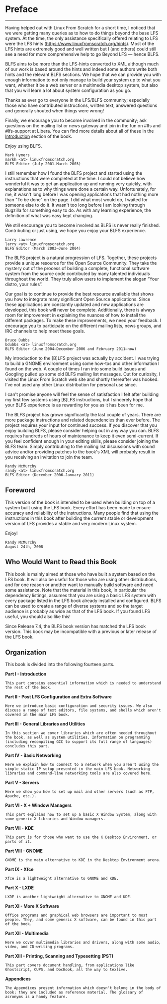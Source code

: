 
# Preface
--------

Having helped out with Linux From Scratch for a short time, I noticed that we were getting many queries as to how to do things beyond the base LFS system. At the time, the only assistance specifically offered relating to LFS were the LFS hints (https://www.linuxfromscratch.org/hints). Most of the LFS hints are extremely good and well written but I (and others) could still see a need for more comprehensive help to go Beyond LFS — hence BLFS.

BLFS aims to be more than the LFS-hints converted to XML although much of our work is based around the hints and indeed some authors write both hints and the relevant BLFS sections. We hope that we can provide you with enough information to not only manage to build your system up to what you want, whether it be a web server or a multimedia desktop system, but also that you will learn a lot about system configuration as you go.

Thanks as ever go to everyone in the LFS/BLFS community; especially those who have contributed instructions, written text, answered questions and generally shouted when things were wrong!

Finally, we encourage you to become involved in the community; ask questions on the mailing list or news gateway and join in the fun on #lfs and #lfs-support at Libera. You can find more details about all of these in the [Introduction](1.Welcome_to_blfs.md) section of the book.

Enjoy using BLFS.

    Mark Hymers
    markh <at> linuxfromscratch.org
    BLFS Editor (July 2001–March 2003)

I still remember how I found the BLFS project and started using the instructions that were completed at the time. I could not believe how wonderful it was to get an application up and running very quickly, with explanations as to why things were done a certain way. Unfortunately, for me, it wasn't long before I was opening applications that had nothing more than "To be done" on the page. I did what most would do, I waited for someone else to do it. It wasn't too long before I am looking through Bugzilla for something easy to do. As with any learning experience, the definition of what was easy kept changing.

We still encourage you to become involved as BLFS is never really finished. Contributing or just using, we hope you enjoy your BLFS experience.

    Larry Lawrence
    larry <at> linuxfromscratch.org
    BLFS Editor (March 2003–June 2004)

The BLFS project is a natural progression of LFS. Together, these projects provide a unique resource for the Open Source Community. They take the mystery out of the process of building a complete, functional software system from the source code contributed by many talented individuals throughout the world. They truly allow users to implement the slogan “Your distro, your rules”.

Our goal is to continue to provide the best resource available that shows you how to integrate many significant Open Source applications. Since these applications are constantly updated and new applications are developed, this book will never be complete. Additionally, there is always room for improvement in explaining the nuances of how to install the different packages. To make these improvements, we need your feedback. I encourage you to participate on the different mailing lists, news groups, and IRC channels to help meet these goals.

    Bruce Dubbs
    bdubbs <at> linuxfromscratch.org
    BLFS Editor (June 2004–December 2006 and February 2011–now)

My introduction to the [B]LFS project was actually by accident. I was trying to build a GNOME environment using some how-tos and other information I found on the web. A couple of times I ran into some build issues and Googling pulled up some old BLFS mailing list messages. Out for curiosity, I visited the Linux From Scratch web site and shortly thereafter was hooked. I've not used any other Linux distribution for personal use since.

I can't promise anyone will feel the sense of satisfaction I felt after building my first few systems using [B]LFS instructions, but I sincerely hope that your BLFS experience is as rewarding for you as it has been for me.

The BLFS project has grown significantly the last couple of years. There are more package instructions and related dependencies than ever before. The project requires your input for continued success. If you discover that you enjoy building BLFS, please consider helping out in any way you can. BLFS requires hundreds of hours of maintenance to keep it even semi-current. If you feel confident enough in your editing skills, please consider joining the BLFS team. Simply contributing to the mailing list discussions with sound advice and/or providing patches to the book's XML will probably result in you receiving an invitation to join the team.

    Randy McMurchy
    randy <at> linuxfromscratch.org
    BLFS Editor (December 2006–January 2011)


## Foreword

This version of the book is intended to be used when building on top of a system built using the LFS book. Every effort has been made to ensure accuracy and reliability of the instructions. Many people find that using the instructions in this book after building the current stable or development version of LFS provides a stable and very modern Linux system.

Enjoy!

    Randy McMurchy
    August 24th, 2008


## Who Would Want to Read this Book

This book is mainly aimed at those who have built a system based on the LFS book. It will also be useful for those who are using other distributions, and for one reason or another want to manually build software and need some assistance. Note that the material in this book, in particular the dependency listings, assumes that you are using a basic LFS system with every package listed in the LFS book already installed and configured. BLFS can be used to create a range of diverse systems and so the target audience is probably as wide as that of the LFS book. If you found LFS useful, you should also like this!

Since Release 7.4, the BLFS book version has matched the LFS book version. This book may be incompatible with a previous or later release of the LFS book.


## Organization

This book is divided into the following fourteen parts.

**Part I - Introduction**

    This part contains essential information which is needed to understand the rest of the book.

**Part II - Post LFS Configuration and Extra Software**

    Here we introduce basic configuration and security issues. We also discuss a range of text editors, file systems, and shells which aren't covered in the main LFS book.

**Part III - General Libraries and Utilities**

    In this section we cover libraries which are often needed throughout the book, as well as system utilities. Information on programming (including recompiling GCC to support its full range of languages) concludes this part.

**Part IV - Basic Networking**

    Here we explain how to connect to a network when you aren't using the simple static IP setup presented in the main LFS book. Networking libraries and command-line networking tools are also covered here.

**Part V - Servers**

    Here we show you how to set up mail and other servers (such as FTP, Apache, etc.).

**Part VI - X + Window Managers**

    This part explains how to set up a basic X Window System, along with some generic X libraries and Window managers.

**Part VII - KDE**

    This part is for those who want to use the K Desktop Environment, or parts of it.

**Part VIII - GNOME**

    GNOME is the main alternative to KDE in the Desktop Environment arena.

**Part IX - Xfce**

    Xfce is a lightweight alternative to GNOME and KDE.

**Part X - LXDE**

    LXDE is another lightweight alternative to GNOME and KDE.

**Part XI - More X Software**

    Office programs and graphical web browsers are important to most people. They, and some generic X software, can be found in this part of the book.

**Part XII - Multimedia**

    Here we cover multimedia libraries and drivers, along with some audio, video, and CD-writing programs.

**Part XIII - Printing, Scanning and Typesetting (PST)**

    This part covers document handling, from applications like Ghostscript, CUPS, and DocBook, all the way to texlive.

**Appendices**

    The Appendices present information which doesn't belong in the body of book; they are included as reference material. The glossary of acronyms is a handy feature.
